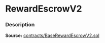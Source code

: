 # RewardEscrowV2

### Description <a href="description" id="description"></a>

**Source:** [contracts/BaseRewardEscrowV2.sol](https://github.com/perifinance/peri-finance/blob/master/contracts/RewardEscrowV2.sol)
